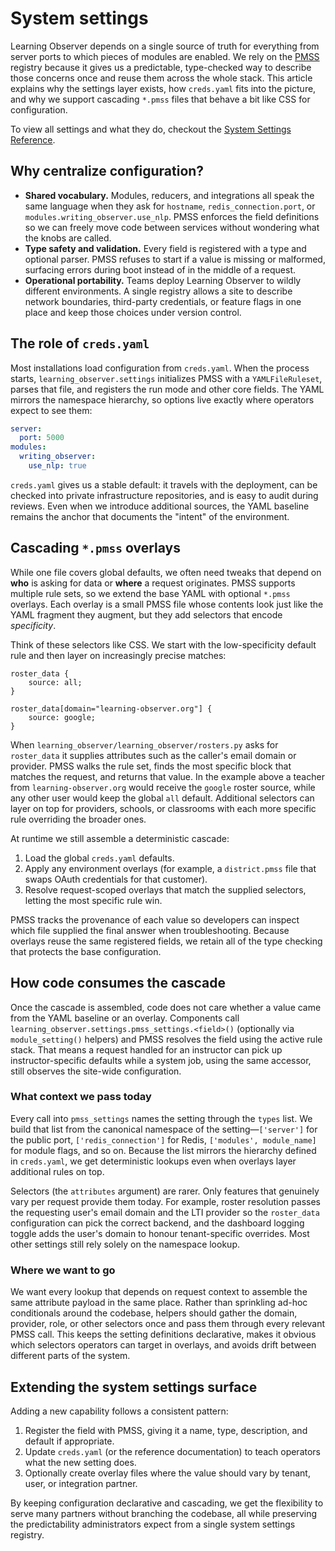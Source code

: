 # System settings

Learning Observer depends on a single source of truth for everything from
server ports to which pieces of modules are enabled.  We rely on the
[PMSS](https://github.com/ETS-Next-Gen/pmss) registry because it gives us a
predictable, type-checked way to describe those concerns once and reuse them
across the whole stack.  This article explains why the settings layer exists,
how `creds.yaml` fits into the picture, and why we support cascading
``*.pmss`` files that behave a bit like CSS for configuration.

To view all settings and what they do, checkout the [System Settings Reference](../reference/system_settings.md).

## Why centralize configuration?

* **Shared vocabulary.** Modules, reducers, and integrations all speak the same
  language when they ask for `hostname`, `redis_connection.port`, or
  `modules.writing_observer.use_nlp`.  PMSS enforces the field definitions so we
  can freely move code between services without wondering what the knobs are
  called.
* **Type safety and validation.** Every field is registered with a type and
  optional parser.  PMSS refuses to start if a value is missing or malformed,
  surfacing errors during boot instead of in the middle of a request.
* **Operational portability.** Teams deploy Learning Observer to wildly
  different environments.  A single registry allows a site to describe network
  boundaries, third-party credentials, or feature flags in one place and keep
  those choices under version control.

## The role of `creds.yaml`

Most installations load configuration from `creds.yaml`.  When the process
starts, `learning_observer.settings` initializes PMSS with a
`YAMLFileRuleset`, parses that file, and registers the run mode and other core
fields.  The YAML mirrors the namespace hierarchy, so options live exactly where
operators expect to see them:

```yaml
server:
  port: 5000
modules:
  writing_observer:
    use_nlp: true
```

`creds.yaml` gives us a stable default: it travels with the deployment, can be
checked into private infrastructure repositories, and is easy to audit during
reviews.  Even when we introduce additional sources, the YAML baseline remains
the anchor that documents the "intent" of the environment.

## Cascading ``*.pmss`` overlays

While one file covers global defaults, we often need tweaks that depend on
**who** is asking for data or **where** a request originates.  PMSS supports
multiple rule sets, so we extend the base YAML with optional ``*.pmss``
overlays.  Each overlay is a small PMSS file whose contents look just like the
YAML fragment they augment, but they add selectors that encode *specificity*.

Think of these selectors like CSS.  We start with the low-specificity default
rule and then layer on increasingly precise matches:

```pmss
roster_data {
    source: all;
}

roster_data[domain="learning-observer.org"] {
    source: google;
}
```

When `learning_observer/learning_observer/rosters.py` asks for `roster_data`
it supplies attributes such as the caller's email domain or provider.  PMSS
walks the rule set, finds the most specific block that matches the request, and
returns that value.  In the example above a teacher from
`learning-observer.org` would receive the `google` roster source, while any
other user would keep the global `all` default.  Additional selectors can layer
on top for providers, schools, or classrooms with each more specific rule
overriding the broader ones.

At runtime we still assemble a deterministic cascade:

1. Load the global `creds.yaml` defaults.
2. Apply any environment overlays (for example, a `district.pmss` file that
   swaps OAuth credentials for that customer).
3. Resolve request-scoped overlays that match the supplied selectors, letting
   the most specific rule win.

PMSS tracks the provenance of each value so developers can inspect which file
supplied the final answer when troubleshooting.  Because overlays reuse the
same registered fields, we retain all of the type checking that protects the
base configuration.

## How code consumes the cascade

Once the cascade is assembled, code does not care whether a value came from the
YAML baseline or an overlay.  Components call
`learning_observer.settings.pmss_settings.<field>()` (optionally via
`module_setting()` helpers) and PMSS resolves the field using the active rule
stack.  That means a request handled for an instructor can pick up
instructor-specific defaults while a system job, using the same accessor, still
observes the site-wide configuration.

### What context we pass today

Every call into `pmss_settings` names the setting through the `types` list.  We
build that list from the canonical namespace of the setting—`['server']` for the
public port, `['redis_connection']` for Redis, `['modules', module_name]` for
module flags, and so on.  Because the list mirrors the hierarchy defined in
`creds.yaml`, we get deterministic lookups even when overlays layer additional
rules on top.

Selectors (the `attributes` argument) are rarer.  Only features that genuinely
vary per request provide them today.  For example, roster resolution passes the
requesting user's email domain and the LTI provider so the `roster_data`
configuration can pick the correct backend, and the dashboard logging toggle
adds the user's domain to honour tenant-specific overrides.  Most other settings
still rely solely on the namespace lookup.

### Where we want to go

We want every lookup that depends on request context to assemble the same
attribute payload in the same place.  Rather than sprinkling ad-hoc conditionals
around the codebase, helpers should gather the domain, provider, role, or other
selectors once and pass them through every relevant PMSS call.  This keeps the
setting definitions declarative, makes it obvious which selectors operators can
target in overlays, and avoids drift between different parts of the system.

## Extending the system settings surface

Adding a new capability follows a consistent pattern:

1. Register the field with PMSS, giving it a name, type, description, and
   default if appropriate.
2. Update `creds.yaml` (or the reference documentation) to teach operators what
   the new setting does.
3. Optionally create overlay files where the value should vary by tenant, user,
   or integration partner.

By keeping configuration declarative and cascading, we get the flexibility to
serve many partners without branching the codebase, all while preserving the
predictability administrators expect from a single system settings registry.

